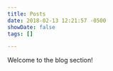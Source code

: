 ```yaml
---
title: Posts
date: 2018-02-13 12:21:57 -0500
showDate: false
tags: []

---
```

Welcome to the blog section! 